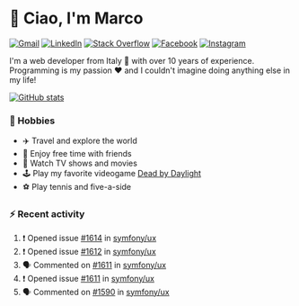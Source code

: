 # 👋 Ciao, I'm Marco

[![Gmail](https://img.shields.io/badge/Gmail-%23BB001B?style=flat-square&logo=gmail&logoColor=white)](mailto:gremo1982@gmail.com)
[![LinkedIn](https://img.shields.io/badge/LinkedIn-%230e76a8?style=flat-square&logo=linkedin)](https://www.linkedin.com/in/marco-polichetti)
[![Stack Overflow](https://img.shields.io/stackexchange/stackoverflow/r/220180?style=flat&logo=stackoverflow&label=Stack%20Overflow&color=%23F47F24)](https://stackoverflow.com/users/220180)
[![Facebook](https://img.shields.io/badge/-Facebook-%234267B2?style=flat-square&logo=facebook&logoColor=white)](https://www.facebook.com/marco.poliketti)
[![Instagram](https://img.shields.io/badge/-Instagram-%23C13584?style=flat-square&logo=instagram&logoColor=white)](https://www.instagram.com/marco.gremo)

I'm a web developer from Italy 🍕 with over 10 years of experience. Programming is my passion ❤️ and I couldn't imagine doing anything else in my life!

[![GitHub stats](https://github-readme-stats.vercel.app/api?username=gremo&show_icons=true&rank_icon=github&theme=transparent)](https://github.com/anuraghazra/github-readme-stats)

### 📅 Hobbies

- ✈️ Travel and explore the world
- 🍻 Enjoy free time with friends
- 🎥 Watch TV shows and movies
- 🕹️ Play my favorite videogame [Dead by Daylight](https://deadbydaylight.com)
- ⚽ Play tennis and five-a-side

### ⚡ Recent activity

<!--START_SECTION:activity-->
1. ❗ Opened issue [#1614](https://github.com/symfony/ux/issues/1614) in [symfony/ux](https://github.com/symfony/ux)
2. ❗ Opened issue [#1612](https://github.com/symfony/ux/issues/1612) in [symfony/ux](https://github.com/symfony/ux)
3. 🗣 Commented on [#1611](https://github.com/symfony/ux/issues/1611#issuecomment-1991141982) in [symfony/ux](https://github.com/symfony/ux)
4. ❗ Opened issue [#1611](https://github.com/symfony/ux/issues/1611) in [symfony/ux](https://github.com/symfony/ux)
5. 🗣 Commented on [#1590](https://github.com/symfony/ux/issues/1590#issuecomment-1986271106) in [symfony/ux](https://github.com/symfony/ux)
<!--END_SECTION:activity-->
